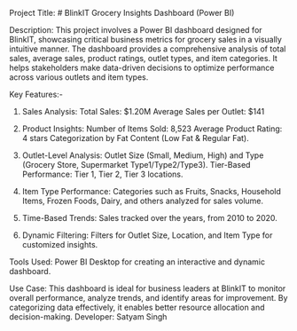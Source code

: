 Project Title: # BlinkIT Grocery Insights Dashboard (Power BI)

Description:
This project involves a Power BI dashboard designed for BlinkIT, showcasing critical business metrics for grocery sales in a visually intuitive manner. The dashboard provides a comprehensive analysis of total sales, average sales, product ratings, outlet types, and item categories. It helps stakeholders make data-driven decisions to optimize performance across various outlets and item types.

Key Features:-
1. Sales Analysis:
Total Sales: $1.20M
Average Sales per Outlet: $141

2. Product Insights:
Number of Items Sold: 8,523
Average Product Rating: 4 stars
Categorization by Fat Content (Low Fat & Regular Fat).

3. Outlet-Level Analysis:
Outlet Size (Small, Medium, High) and Type (Grocery Store, Supermarket Type1/Type2/Type3).
Tier-Based Performance: Tier 1, Tier 2, Tier 3 locations.

4. Item Type Performance:
Categories such as Fruits, Snacks, Household Items, Frozen Foods, Dairy, and others analyzed for sales volume.

5. Time-Based Trends:
Sales tracked over the years, from 2010 to 2020.

7. Dynamic Filtering:
Filters for Outlet Size, Location, and Item Type for customized insights.

Tools Used:
Power BI Desktop for creating an interactive and dynamic dashboard.

Use Case:
This dashboard is ideal for business leaders at BlinkIT to monitor overall performance, analyze trends, and identify areas for improvement. By categorizing data effectively, it enables better resource allocation and decision-making.
Developer:
Satyam Singh
